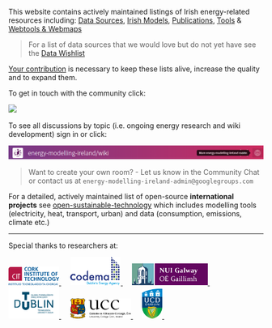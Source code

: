 This website contains actively maintained listings of Irish energy-related resources including: [Data Sources](Data-Sources.md), [Irish Models](Irish-Models.md), [Publications](Publications.md), [Tools](Tools.md) & [Webtools & Webmaps](Webtools-&-Webmaps.md)

> For a list of data sources that we would love but do not yet have see the [Data Wishlist](Data-Wishlist.md) 

[Your contribution](Contributing-Guide.md) is necessary to keep these lists alive, increase the quality and to expand them.

To get in touch with the community click:

<a href="https://gitter.im/energy-modelling-ireland/wiki?utm_source=badge&utm_medium=badge&utm_campaign=pr-badge&scale=1.5">
  <img class="chat" src="https://badgen.net/badge/icon/Community%20Chat/green?icon=gitter&label&scale=1.5" width="200">
</a>

To see all discussions by topic (i.e. ongoing energy research and wiki development) sign in or click:

![see-all-rooms](img/see-all-rooms.png)

> Want to create your own room? - Let us know in the Community Chat or contact us at `energy-modelling-ireland-admin@googlegroups.com`

For a detailed, actively maintained list of open-source **international projects** see [open-sustainable-technology](https://github.com/protontypes/open-sustainable-technology) which includes modelling tools (electricity, heat, transport, urban) and data (consumption, emissions, climate etc.)

---

Special thanks to researchers at:

<a href="https://messo.cit.ie/">
  <img src="img/logos/cit.png" width="100">
</a>
&emsp;
<a href="https://www.codema.ie/">
  <img src="img/logos/codema.png" width="100">
</a>
&emsp;
<a href="http://www.nuigalway.ie/">
  <img src="img/logos/nuigalway.png" width="150">
</a>
&emsp;
<a href="https://www.tudublin.ie/">
  <img src="img/logos/tudublin.png" width="100">
</a>
&emsp;
<a href="https://www.ucc.ie/en/">
  <img src="img/logos/ucc.png" width="120">
</a>
&emsp;
<a href="https://www.ucd.ie/">
  <img src="img/logos/ucd.png" width="40">
</a>
&emsp;
